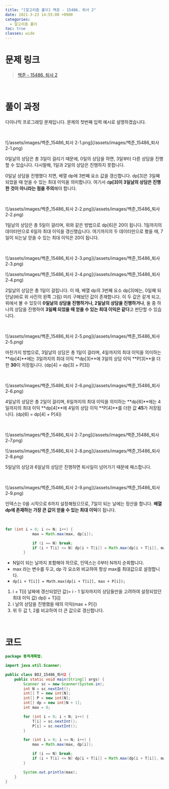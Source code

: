 ```yaml
---
title: "[알고리즘 풀이] 백준 - 15486. 퇴사 2"
date: 2021-3-23 14:55:00 +0900
categories:
  - 알고리즘 풀이
toc: true
classes: wide
---
```


# 문제 링크

> [백준 - 15486. 퇴사 2](https://www.acmicpc.net/problem/15486)

<br>

# 풀이 과정

다이나믹 프로그래밍 문제입니다. 문제의 첫번째 입력 예시로 설명하겠습니다.

<br>

![/assets/images/백준_15486_퇴사 2-1.png](/assets/images/백준_15486_퇴사 2-1.png)

0일날의 상담은 총 3일이 걸리기 때문에, 0일의 상담을 하면, 3일부터 다른 상담을 진행할 수 있습니다. 다시말해, 1일과 2일의 상담은 진행하지 못합니다.

0일날 상담을 진행했다 치면, 배열 dp에 3번째 요소 값을 갱신합니다. dp[3]은 3일째 되었을 때 얻을 수 있는 최대 이익을 의미합니다. 여기서 d**p[3]이 3일날의 상담은 진행한 것이 아니라는 점을 주의**해야 합니다.

<br>

![/assets/images/백준_15486_퇴사 2-2.png](/assets/images/백준_15486_퇴사 2-2.png)

1일날의 상담은 총 5일이 걸리며, 위와 같은 방법으로 dp[6]은 20이 됩니다. 1일까지의 데이터만으로 6일자 최대 이익을 갱신했습니다. 여기까지의 두 데이터만으로 봤을 때, 7일이 되는날 얻을 수 있는 최대 이익은 20이 됩니다.

<br>

![/assets/images/백준_15486_퇴사 2-3.png](/assets/images/백준_15486_퇴사 2-3.png)

![/assets/images/백준_15486_퇴사 2-4.png](/assets/images/백준_15486_퇴사 2-4.png)

2일날의 상담은 총 1일이 걸립니다. 이 때, 배열 dp의 3번째 요소 dp[3]에는, 0일째 되던날(바로 위 사진의 왼쪽 그림) 미리 구해놨던 값이 존재합니다. 이 두 값은 같게 되고, 위에서 볼 수 있듯이 **0일날의 상담을 진행하거나, 2일날의 상담을 진행하거나**, 둘 중 하나의 상담을 진행하여 **3일째 되었을 때 얻을 수 있는 최대 이익은 같다**고 판단할 수 있습니다.

<br>

![/assets/images/백준_15486_퇴사 2-5.png](/assets/images/백준_15486_퇴사 2-5.png)

마찬가지 방법으로, 3일날의 상담은 총 1일이 걸리며, 4일까지의 최대 이익을 의미하는 **dp[4]**에는 3일까지의 최대 이익 **dp[3]**에 3일의 상담 이익 **P[3]**을 더한 **30**이 저장됩니다. (dp[4] = dp[3] + P[3])

<br>

![/assets/images/백준_15486_퇴사 2-6.png](/assets/images/백준_15486_퇴사 2-6.png)

4일날의 상담은 총 2일이 걸리며, 6일까지의 최대 이익을 의미하는 **dp[6]**에는 4일까지의 최대 이익 **dp[4]**에 4일의 상담 이익 **P[4]**를 더한 값 **45**가 저장됩니다. (dp[6] = dp[4] + P[4])

<br>

![/assets/images/백준_15486_퇴사 2-7.png](/assets/images/백준_15486_퇴사 2-7.png)

![/assets/images/백준_15486_퇴사 2-8.png](/assets/images/백준_15486_퇴사 2-8.png)

5일날의 상담과 6일날의 상담은 진행하면 퇴사일이 넘어가기 때문에 패스합니다.

<br>

![/assets/images/백준_15486_퇴사 2-9.png](/assets/images/백준_15486_퇴사 2-9.png)

인덱스는 0을 시작으로 6까지 설정해뒀으므로, 7일이 되는 날에는 정산을 합니다. **배열 dp에 존재하는 가장 큰 값이 얻을 수 있는 최대 이익**이 됩니다.

<br>

```java
for (int i = 0; i <= N; i++) {
            max = Math.max(max, dp[i]);

            if (i == N) break;
            if (i + T[i] <= N) dp[i + T[i]] = Math.max(dp[i + T[i]], max + P[i]);
        }
```

- N일이 되는 날까지 포함해야 하므로, 인덱스는 0부터 N까지 순회합니다.
- max 라는 변수를 두고, dp 각 요소와 비교하여 항상 max를 최대값으로 설정합니다.
- `dp[i + T[i]] = Math.max(dp[i + T[i]], max + P[i]);`
1. i + T[i] 날짜에 갱신되었던 값(= i - 1 일자까지의 상담들만을 고려하여 설정되었던 최대 이익 값) dp[i + T[i]]
2. i 날의 상담을 진행했을 때의 이익(max + P[i])
3. 위 두 값 1, 2를 비교하여 더 큰 값으로 갱신합니다.

<br>

# 코드

```java
package 동적계획법;

import java.util.Scanner;

public class BOJ_15486_퇴사2 {
    public static void main(String[] args) {
        Scanner sc = new Scanner(System.in);
        int N = sc.nextInt();
        int[] T = new int[N];
        int[] P = new int[N];
        int[] dp = new int[N + 1];
        int max = 0;

        for (int i = 0; i < N; i++) {
            T[i] = sc.nextInt();
            P[i] = sc.nextInt();
        }

        for (int i = 0; i <= N; i++) {
            max = Math.max(max, dp[i]);

            if (i == N) break;
            if (i + T[i] <= N) dp[i + T[i]] = Math.max(dp[i + T[i]], max + P[i]);
        }

        System.out.println(max);
    }
}
```